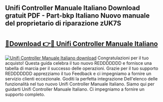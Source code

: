 ## Unifi Controller Manuale Italiano Download gratuit PDF - Part-bkp Italiano Nuovo manuale del proprietario di riparazione zUK7S

# <h2><a href="http://dffgnl.blite.top/?on=Unifi+Controller+Manuale+Italiano">🔗Download 👉🔴 Unifi Controller Manuale Italiano</a></h2>

[![Unifi Controller Manuale Italiano download](https://i.imgur.com/lujVjoI.png)](http://dffgnl.blite.top/?on=Unifi+Controller+Manuale+Italiano)
Congratulazioni per il tuo acquisto! Questa guida celebra il tuo nuovo REDDDDDDD e fornisce una tabella di marcia per il successo delle operazioni. Grazie per il tuo supporto REDDDDDDD apprezziamo il tuo Feedback e ci impegniamo a fornire un servizio clienti eccezionale. Goditi la perfetta integrazione Dell'elenco delle funzionalità nel tuo nuovo Unifi Controller Manuale Italiano. Siamo qui per guidarti Unifi Controller Manuale Italiano. Ci impegniamo a fornire un supporto completo.
